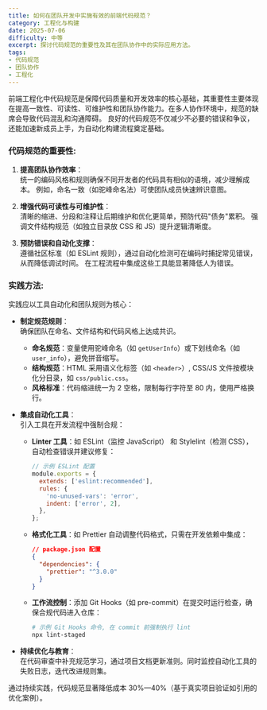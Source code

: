 ```yaml
---
title: 如何在团队开发中实施有效的前端代码规范？
category: 工程化与构建
date: 2025-07-06
difficulty: 中等
excerpt: 探讨代码规范的重要性及其在团队协作中的实际应用方法。
tags:
- 代码规范
- 团队协作
- 工程化
---
```

前端工程化中代码规范是保障代码质量和开发效率的核心基础，其重要性主要体现在提高一致性、可读性、可维护性和团队协作能力。在多人协作环境中，规范的缺席会导致代码混乱和沟通障碍。 良好的代码规范不仅减少不必要的错误和争议，还能加速新成员上手，为自动化构建流程奠定基础。

### 代码规范的重要性:
1. **提高团队协作效率**：  
   统一的编码风格和规则确保不同开发者的代码具有相似的语境，减少理解成本。 例如，命名一致（如驼峰命名法）可使团队成员快速辨识意图。
   
2. **增强代码可读性与可维护性**：  
   清晰的缩进、分段和注释让后期维护和优化更简单，预防代码"债务"累积。 强调文件结构规范（如独立目录放 CSS 和 JS）提升逻辑清晰度。

3. **预防错误和自动化支撑**：  
   遵循社区标准（如 ESLint 规则），通过自动化检测可在编码时捕捉常见错误，从而降低调试时间。 在工程流程中集成这些工具能显著降低人为错误。

### 实践方法:
实践应以工具自动化和团队规则为核心：

- **制定规范规则**：  
  确保团队在命名、文件结构和代码风格上达成共识。
  - **命名规范**：变量使用驼峰命名（如 `getUserInfo`）或下划线命名（如 `user_info`），避免拼音缩写。
  - **结构规范**：HTML 采用语义化标签（如 `<header>`）, CSS/JS 文件按模块化分目录，如 `css/public.css`。
  - **风格标准**：代码缩进统一为 2 空格，限制每行字符至 80 内，使用严格换行。

- **集成自动化工具**：  
  引入工具在开发流程中强制合规：
  - **Linter 工具**：如 ESLint（监控 JavaScript） 和 Stylelint（检测 CSS），自动检查错误并建议修复：
    ```javascript
    // 示例 ESLint 配置
    module.exports = {
      extends: ['eslint:recommended'],
      rules: {
        'no-unused-vars': 'error',
        indent: ['error', 2],
      },
    };
    ```
  - **格式化工具**：如 Prettier 自动调整代码格式，只需在开发依赖中集成：
    ```json
    // package.json 配置
    {
      "dependencies": {
        "prettier": "^3.0.0"
      }
    }
    ```
  - **工作流控制**：添加 Git Hooks（如 pre-commit）在提交时运行检查，确保合规代码进入仓库：
    ```bash
    # 示例 Git Hooks 命令, 在 commit 前强制执行 lint
    npx lint-staged
    ```

- **持续优化与教育**：  
  在代码审查中补充规范学习，通过项目文档更新准则。同时监控自动化工具的失败日志，迭代改进规则集。

通过持续实践，代码规范显著降低成本 30%—40%（基于真实项目验证如引用的优化案例）。
